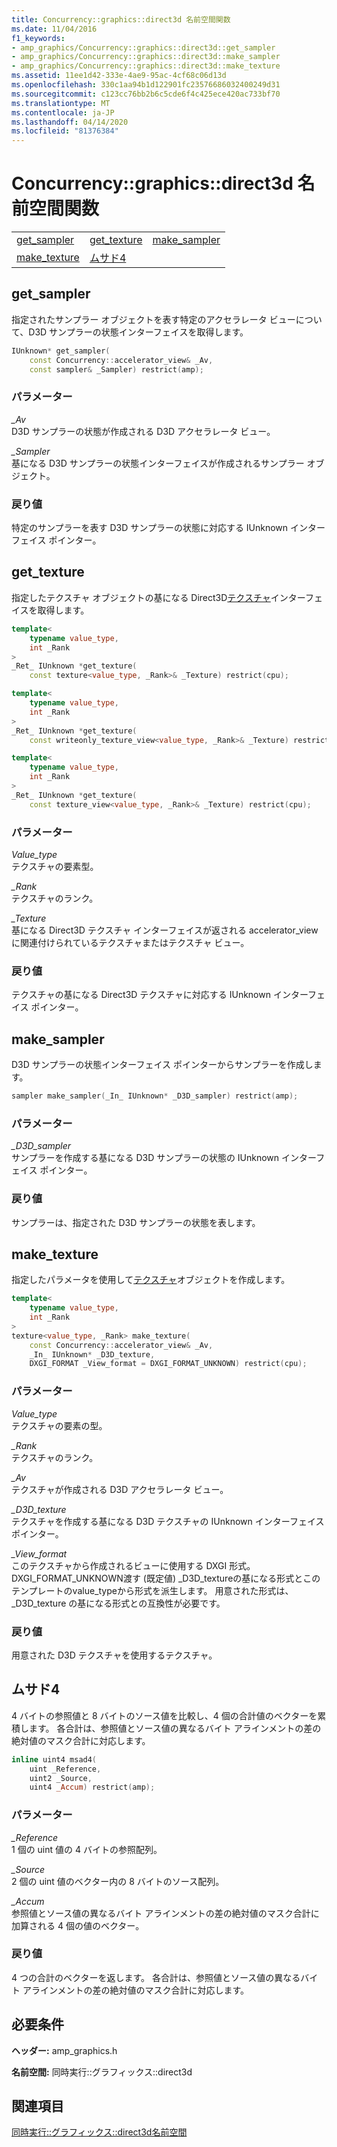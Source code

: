 ```yaml
---
title: Concurrency::graphics::direct3d 名前空間関数
ms.date: 11/04/2016
f1_keywords:
- amp_graphics/Concurrency::graphics::direct3d::get_sampler
- amp_graphics/Concurrency::graphics::direct3d::make_sampler
- amp_graphics/Concurrency::graphics::direct3d::make_texture
ms.assetid: 11ee1d42-333e-4ae9-95ac-4cf68c06d13d
ms.openlocfilehash: 330c1aa94b1d122901fc23576686032400249d31
ms.sourcegitcommit: c123cc76bb2b6c5cde6f4c425ece420ac733bf70
ms.translationtype: MT
ms.contentlocale: ja-JP
ms.lasthandoff: 04/14/2020
ms.locfileid: "81376384"
---
```

# <a name="concurrencygraphicsdirect3d-namespace-functions"></a>Concurrency::graphics::direct3d 名前空間関数

||||
|-|-|-|
|[get_sampler](#get_sampler)|[get_texture](#get_texture)|[make_sampler](#make_sampler)|
|[make_texture](#make_texture)|[ムサド4](#msad4)|

## <a name="get_sampler"></a><a name="get_sampler"></a>get_sampler

指定されたサンプラー オブジェクトを表す特定のアクセラレータ ビューについて、D3D サンプラーの状態インターフェイスを取得します。

```cpp
IUnknown* get_sampler(
    const Concurrency::accelerator_view& _Av,
    const sampler& _Sampler) restrict(amp);
```

### <a name="parameters"></a>パラメーター

*_Av*<br/>
D3D サンプラーの状態が作成される D3D アクセラレータ ビュー。

*_Sampler*<br/>
基になる D3D サンプラーの状態インターフェイスが作成されるサンプラー オブジェクト。

### <a name="return-value"></a>戻り値

特定のサンプラーを表す D3D サンプラーの状態に対応する IUnknown インターフェイス ポインター。

## <a name="get_texture"></a><a name="get_texture"></a>get_texture

指定したテクスチャ オブジェクトの基になる Direct3D[テクスチャ](texture-class.md)インターフェイスを取得します。

```cpp
template<
    typename value_type,
    int _Rank
>
_Ret_ IUnknown *get_texture(
    const texture<value_type, _Rank>& _Texture) restrict(cpu);

template<
    typename value_type,
    int _Rank
>
_Ret_ IUnknown *get_texture(
    const writeonly_texture_view<value_type, _Rank>& _Texture) restrict(cpu);

template<
    typename value_type,
    int _Rank
>
_Ret_ IUnknown *get_texture(
    const texture_view<value_type, _Rank>& _Texture) restrict(cpu);
```

### <a name="parameters"></a>パラメーター

*Value_type*<br/>
テクスチャの要素型。

*_Rank*<br/>
テクスチャのランク。

*_Texture*<br/>
基になる Direct3D テクスチャ インターフェイスが返される accelerator_view に関連付けられているテクスチャまたはテクスチャ ビュー。

### <a name="return-value"></a>戻り値

テクスチャの基になる Direct3D テクスチャに対応する IUnknown インターフェイス ポインター。

## <a name="make_sampler"></a><a name="make_sampler"></a>make_sampler

D3D サンプラーの状態インターフェイス ポインターからサンプラーを作成します。

```cpp
sampler make_sampler(_In_ IUnknown* _D3D_sampler) restrict(amp);
```

### <a name="parameters"></a>パラメーター

*_D3D_sampler*<br/>
サンプラーを作成する基になる D3D サンプラーの状態の IUnknown インターフェイス ポインター。

### <a name="return-value"></a>戻り値

サンプラーは、指定された D3D サンプラーの状態を表します。

## <a name="make_texture"></a><a name="make_texture"></a>make_texture

指定したパラメータを使用して[テクスチャ](texture-class.md)オブジェクトを作成します。

```cpp
template<
    typename value_type,
    int _Rank
>
texture<value_type, _Rank> make_texture(
    const Concurrency::accelerator_view& _Av,
    _In_ IUnknown* _D3D_texture,
    DXGI_FORMAT _View_format = DXGI_FORMAT_UNKNOWN) restrict(cpu);
```

### <a name="parameters"></a>パラメーター

*Value_type*<br/>
テクスチャの要素の型。

*_Rank*<br/>
テクスチャのランク。

*_Av*<br/>
テクスチャが作成される D3D アクセラレータ ビュー。

*_D3D_texture*<br/>
テクスチャを作成する基になる D3D テクスチャの IUnknown インターフェイス ポインター。

*_View_format*<br/>
このテクスチャから作成されるビューに使用する DXGI 形式。 DXGI_FORMAT_UNKNOWN渡す (既定値) _D3D_textureの基になる形式とこのテンプレートのvalue_typeから形式を派生します。 用意された形式は、_D3D_texture の基になる形式との互換性が必要です。

### <a name="return-value"></a>戻り値

用意された D3D テクスチャを使用するテクスチャ。

## <a name="msad4"></a><a name="msad4"></a>ムサド4

4 バイトの参照値と 8 バイトのソース値を比較し、4 個の合計値のベクターを累積します。 各合計は、参照値とソース値の異なるバイト アラインメントの差の絶対値のマスク合計に対応します。

```cpp
inline uint4 msad4(
    uint _Reference,
    uint2 _Source,
    uint4 _Accum) restrict(amp);
```

### <a name="parameters"></a>パラメーター

*_Reference*<br/>
1 個の uint 値の 4 バイトの参照配列。

*_Source*<br/>
2 個の uint 値のベクター内の 8 バイトのソース配列。

*_Accum*<br/>
参照値とソース値の異なるバイト アラインメントの差の絶対値のマスク合計に加算される 4 個の値のベクター。

### <a name="return-value"></a>戻り値

4 つの合計のベクターを返します。 各合計は、参照値とソース値の異なるバイト アラインメントの差の絶対値のマスク合計に対応します。

## <a name="requirements"></a>必要条件

**ヘッダー:** amp_graphics.h

**名前空間:** 同時実行::グラフィックス::direct3d

## <a name="see-also"></a>関連項目

[同時実行::グラフィックス::direct3d名前空間](concurrency-graphics-direct3d-namespace.md)
